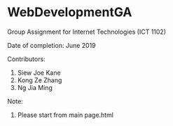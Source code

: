 # WebDevelopmentGA
Group Assignment for Internet Technologies (ICT 1102)

Date of completion: June 2019

Contributors:
1. Siew Joe Kane
2. Kong Ze Zhang
3. Ng Jia Ming

Note:
1. Please start from main page.html
